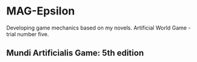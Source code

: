 # MAG-Epsilon
Developing game mechanics based on my novels. Artificial World Game - trial number five.
## Mundi Artificialis Game: 5th edition  
